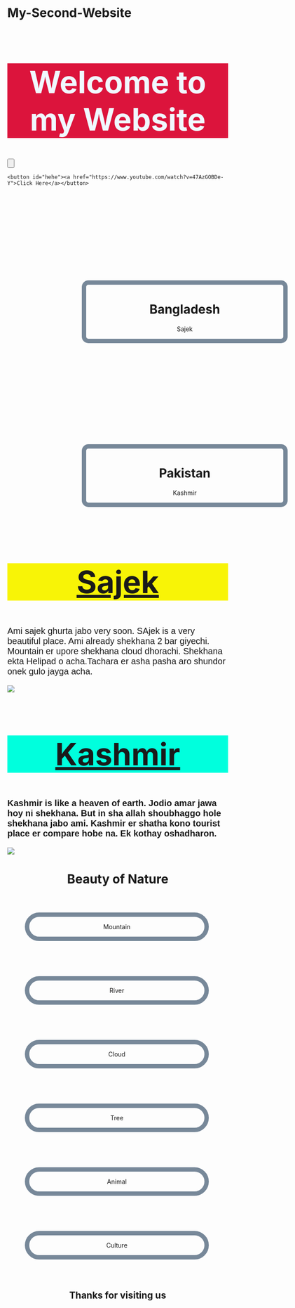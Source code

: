 # My-Second-Website
<html lang="en">
<head>
    <meta charset="UTF-8">
    <meta http-equiv="X-UA-Compatible" content="IE=edge">
    <meta name="viewport" content="width=device-width, initial-scale=1.0">
    <title>Document</title>
    
<style>
    .yeey{
        text-align: center;
    }
    .box{
        border: 10px solid lightslategrey;
        border-radius: 15px;
        margin: 200px 80px 30px 170px;
        width: 450px;
        display: inline-block;
        text-align: center;
    }
    #main{
        color: aliceblue;
        background-color: crimson;
        font-size: 70px;
    }
    .box2{
        border: 10px solid lightslategray;
        border-radius: 50px;
        margin: 40px;
        text-align: center;
        width: 400px;
        display: inline-block;
        
    }
    .write{
        font-size: 20px;
        font-family: 'Trebuchet MS', 'Lucida Sans Unicode', 'Lucida Grande', 'Lucida Sans', Arial, sans-serif;
    }
    .big{
        font-size: 70px;
    }
    #k1{
        font-size: 70px;
        background-color: rgb(248, 244, 6);
        
    }
    #k2{
        font-size: 70px;
        background-color: rgb(0, 255, 221);
    }
    #hehe{
        text-align: center;
    }   
</style>    
</head>
<body>
    <h1 class="yeey" id="main">Welcome to my Website</h1>
    <input type="button">
    
    <button id="hehe"><a href="https://www.youtube.com/watch?v=47AzGOBDe-Y">Click Here</a></button>
  <div class="box">
    <h1> Bangladesh </h1>
    <p> Sajek  </p>
  </div>
  <div class="box">
    <h1> Pakistan </h1>
    <p> Kashmir  </p>
  </div>
    <h2 class="yeey" id="k1" ><a href="www.sajek.com">Sajek</a></h2>
    <p class="write">Ami sajek ghurta jabo very soon. SAjek is a very beautiful place. Ami already shekhana 2 bar giyechi. Mountain er upore shekhana cloud dhorachi. Shekhana ekta Helipad o acha.Tachara er asha pasha aro shundor onek gulo jayga acha.</p>
    <img src="https://travelvibe.net/wp-content/uploads/2021/03/beautiful-sajek-valley-e1615278466715.jpg?ezimgfmt=ng%3Awebp%2Fngcb11%2Frs%3Adevice%2Frscb11-1">
    <h2 class="yeey" id="k2"><a href="https://www.tripadvisor.com/Tourism-g297622-Kashmir_Jammu_and_Kashmir-Vacations.html">Kashmir</a><h2>
    <p class="write">Kashmir is like a heaven of earth. Jodio amar jawa hoy ni shekhana. But <b>in sha allah</b> shoubhaggo hole shekhana jabo ami. Kashmir er shatha kono tourist place er compare hobe na. Ek kothay oshadharon.</p>
    <img src="https://images.unsplash.com/photo-1567601169793-64703dc5324a?ixlib=rb-1.2.1&ixid=MnwxMjA3fDB8MHxwaG90by1wYWdlfHx8fGVufDB8fHx8&auto=format&fit=crop&w=1170&q=80">
    <h1 class="yeey">Beauty of Nature</h1>
    <div class="box2">
        <p>Mountain</p>
    </div>
    <div class="box2">
        <p>River</p>
    </div>
    <div class="box2">
        <p>Cloud</p>
    </div>
    <div class="box2">
        <p>Tree</p>
    </div>
    <div class="box2">
        <p>Animal</p>
    </div>
    <div class="box2">
        <p>Culture</p>
    </div>
    <h2 class="yeey">Thanks for visiting us</h2>




</body>
</html>
